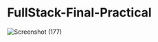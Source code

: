 # FullStack-Final-Practical

![Screenshot (177)](https://user-images.githubusercontent.com/63943167/143764740-2aeca226-95fc-4761-94ed-3f1cd3f3d71b.png)

